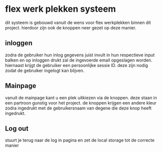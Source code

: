 # flex werk plekken systeem

dit systeem is gebouwd vanuit de wens voor flex werkplekken binnen dit project. hierdoor zijn ook de knoppen neer gezet op deze manier.

## inloggen
zodra de gebruiker hun inlog gegevens juist invult in hun respectieve input balken en op inloggen drukt zal de ingevoerde email opgeslagen worden. hiernaast krijgt de gebruiker een persoonlijke sessie ID.
deze zijn nodig zodat de gebruiker ingelogt kan blijven. 

## Mainpage
vanuit de mainpage kant u een plek uitkiezen via de knoppen. deze staan in een partroon gunstig voor het project. de knoppen krijgen een andere kleur zodra ingedrukt met de gebruikersnaam van degene
die deze knop heeft ingedrukt.

## Log out
stuurt je terug naar de log in pagina en zet de local storage tot de correcte manier

